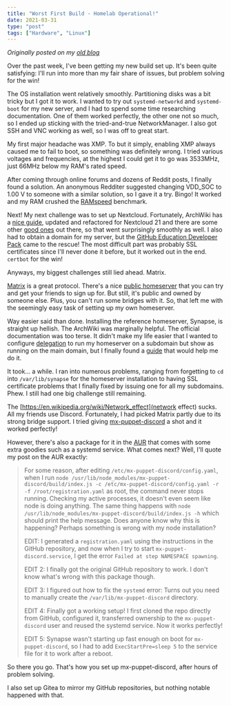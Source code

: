 ```yaml
---
title: "Worst First Build - Homelab Operational!"
date: 2021-03-31
type: "post"
tags: ["Hardware", "Linux"]
---
```



*Originally posted on my [old blog](https://git.exozy.me/Ta180m/blog/src/branch/main/_posts/2021-03-31-worst-first-build-part-6.md)*


Over the past week, I've been getting my new build set up. It's been quite satisfying: I'll run into more than my fair share of issues, but problem solving for the win!

The OS installation went relatively smoothly. Partitioning disks was a bit tricky but I got it to work. I wanted to try out `systemd-networkd` and `systemd-boot` for my new server, and I had to spend some time researching documentation. One of them worked perfectly, the other one not so much, so I ended up sticking with the tried-and-true NetworkManager. I also got SSH and VNC working as well, so I was off to great start.

My first major headache was XMP. To but it simply, enabling XMP always caused me to fail to boot, so something was definitely wrong. I tried various voltages and frequencies, at the highest I could get it to go was 3533MHz, just 66MHz below my RAM's rated speed.

After coming through online forums and dozens of Reddit posts, I finally found a solution. An anonymous Redditer suggested changing VDD_SOC to 1.00 V to someone with a similar solution, so I gave it a try. Bingo! It worked and my RAM crushed the [RAMspeed](https://openbenchmarking.org/test/pts/ramspeed) benchmark.

Next! My next challenge was to set up Nextcloud. Fortunately, ArchWiki has a [nice guide](https://wiki.archlinux.org/index.php/Nextcloud), updated and refactored for Nextcloud 21 and there are some other [good ones](https://thepenguin.eu/2018-06-17-how-to-set-up-your-own-cloud-using-nextcloud-on-archlinux/) out there, so that went surprisingly smoothly as well. I also had to obtain a domain for my server, but the [GitHub Education Developer Pack](https://education.github.com/pack) came to the rescue! The most difficult part was probably SSL certificates since I'll never done it before, but it worked out in the end. `certbot` for the win!

Anyways, my biggest challenges still lied ahead. Matrix.

[Matrix](matrix.org/) is a great protocol. There's a nice [public homeserver](matrix.org/) that you can try and get your friends to sign up for. But still, it's public and owned by someone else. Plus, you can't run some bridges with it. So, that left me with the seemingly easy task of setting up my own homeserver.

Way easier said than done. Installing the reference homeserver, Synapse, is straight up hellish. The ArchWiki was marginally helpful. The official documentation was too terse. It didn't make my life easier that I wanted to configure [delegation](https://github.com/matrix-org/synapse/blob/develop/docs/delegate.md) to run my homeserver on a subdomain but show as running on the main domain, but I finally found a [guide](https://ajl.io/matrix-synapse-server-setup-guide/) that would help me do it.

It took... a while. I ran into numerous problems, ranging from forgetting to `cd` into `/var/lib/synapse` for the homeserver installation to having SSL certificate problems that I finally fixed by issuing one for all my subdomains. Phew. I still had one big challenge still remaining.

The [https://en.wikipedia.org/wiki/Network_effect](network effect) sucks. All my friends use Discord. Fortunately, I had picked Matrix partly due to its strong bridge support. I tried giving [mx-puppet-discord](https://github.com/matrix-discord/mx-puppet-discord) a shot and it worked perfectly!

However, there's also a package for it in the [AUR](https://aur.archlinux.org/packages/mx-puppet-discord-git/) that comes with some extra goodies such as a systemd service. What comes next? Well, I'll quote my post on the AUR exactly:

> For some reason, after editing `/etc/mx-puppet-discord/config.yaml`, when I run `node /usr/lib/node_modules/mx-puppet-discord/build/index.js -c /etc/mx-puppet-discord/config.yaml -r -f /root/registration.yaml` as root, the command never stops running. Checking my active processes, it doesn't even seem like node is doing anything. The same thing happens with `node /usr/lib/node_modules/mx-puppet-discord/build/index.js -h` which should print the help message. Does anyone know why this is happening? Perhaps something is wrong with my node installation?
> 
> EDIT: I generated a `registration.yaml` using the instructions in the GitHub repository, and now when I try to start `mx-puppet-discord.service`, I get the error `Failed at step NAMESPACE spawning`.
> 
> EDIT 2: I finally got the original GitHub repository to work. I don't know what's wrong with this package though.
> 
> EDIT 3: I figured out how to fix the `systemd` error: Turns out you need to manually create the `/var/lib/mx-puppet-discord` directory.
> 
> EDIT 4: Finally got a working setup! I first cloned the repo directly from GitHub, configured it, transferred ownership to the `mx-puppet-discord` user and reused the systemd service. Now it works perfectly!
> 
> EDIT 5: Synapse wasn't starting up fast enough on boot for `mx-puppet-discord`, so I had to add `ExecStartPre=sleep 5` to the service file for it to work after a reboot.

So there you go. That's how you set up mx-puppet-discord, after hours of problem solving.

I also set up Gitea to mirror my GitHub repositories, but nothing notable happened with that.

